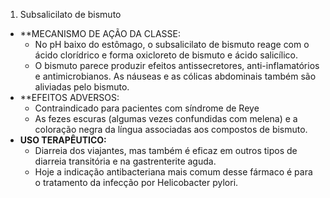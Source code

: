 1. Subsalicilato de bismuto

- **MECANISMO DE AÇÃO DA CLASSE:
	- No pH baixo do estômago, o subsalicilato de bismuto reage com o ácido clorídrico e forma oxicloreto de bismuto e ácido salicílico.
	- O bismuto parece produzir efeitos antissecretores, anti-inflamatórios e antimicrobianos. As náuseas e as cólicas abdominais também são aliviadas pelo bismuto.
- **EFEITOS ADVERSOS:
	- Contraindicado para pacientes com síndrome de Reye
	- As fezes escuras (algumas vezes confundidas com melena) e a coloração negra da língua associadas aos compostos de bismuto.
- **USO TERAPÊUTICO:** 
	- Diarreia dos viajantes, mas também é eficaz em outros tipos de diarreia transitória e na gastrenterite aguda.
	- Hoje a indicação antibacteriana mais comum desse fármaco é para o tratamento da infecção por Helicobacter pylori.



